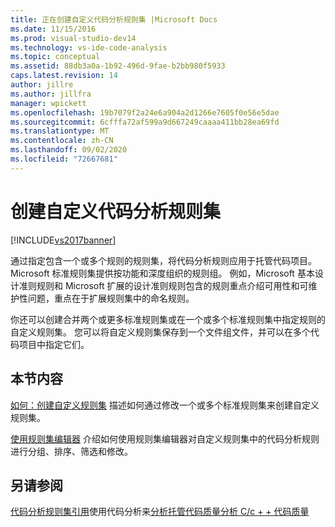```yaml
---
title: 正在创建自定义代码分析规则集 |Microsoft Docs
ms.date: 11/15/2016
ms.prod: visual-studio-dev14
ms.technology: vs-ide-code-analysis
ms.topic: conceptual
ms.assetid: 88db3a0a-1b92-496d-9fae-b2bb980f5933
caps.latest.revision: 14
author: jillre
ms.author: jillfra
manager: wpickett
ms.openlocfilehash: 19b7079f2a24e6a904a2d1266e7605f0e56e5dae
ms.sourcegitcommit: 6cfffa72af599a9d667249caaaa411bb28ea69fd
ms.translationtype: MT
ms.contentlocale: zh-CN
ms.lasthandoff: 09/02/2020
ms.locfileid: "72667681"
---
```

# <a name="creating-custom-code-analysis-rule-sets"></a>创建自定义代码分析规则集
[!INCLUDE[vs2017banner](../includes/vs2017banner.md)]

通过指定包含一个或多个规则的规则集，将代码分析规则应用于托管代码项目。 Microsoft 标准规则集提供按功能和深度组织的规则组。 例如，Microsoft 基本设计准则规则和 Microsoft 扩展的设计准则规则包含的规则重点介绍可用性和可维护性问题，重点在于扩展规则集中的命名规则。

 你还可以创建合并两个或更多标准规则集或在一个或多个标准规则集中指定规则的自定义规则集。 您可以将自定义规则集保存到一个文件组文件，并可以在多个代码项目中指定它们。

## <a name="in-this-section"></a>本节内容
 [如何：创建自定义规则集](../code-quality/how-to-create-a-custom-rule-set.md) 描述如何通过修改一个或多个标准规则集来创建自定义规则集。

 [使用规则集编辑器](../code-quality/working-in-the-code-analysis-rule-set-editor.md) 介绍如何使用规则集编辑器对自定义规则集中的代码分析规则进行分组、排序、筛选和修改。

## <a name="see-also"></a>另请参阅
 [代码分析规则集引用](../code-quality/code-analysis-rule-set-reference.md)使用代码分析来[分析托管代码质量](../code-quality/analyzing-managed-code-quality-by-using-code-analysis.md)[分析 C/c + + 代码质量](../code-quality/analyzing-c-cpp-code-quality-by-using-code-analysis.md)
